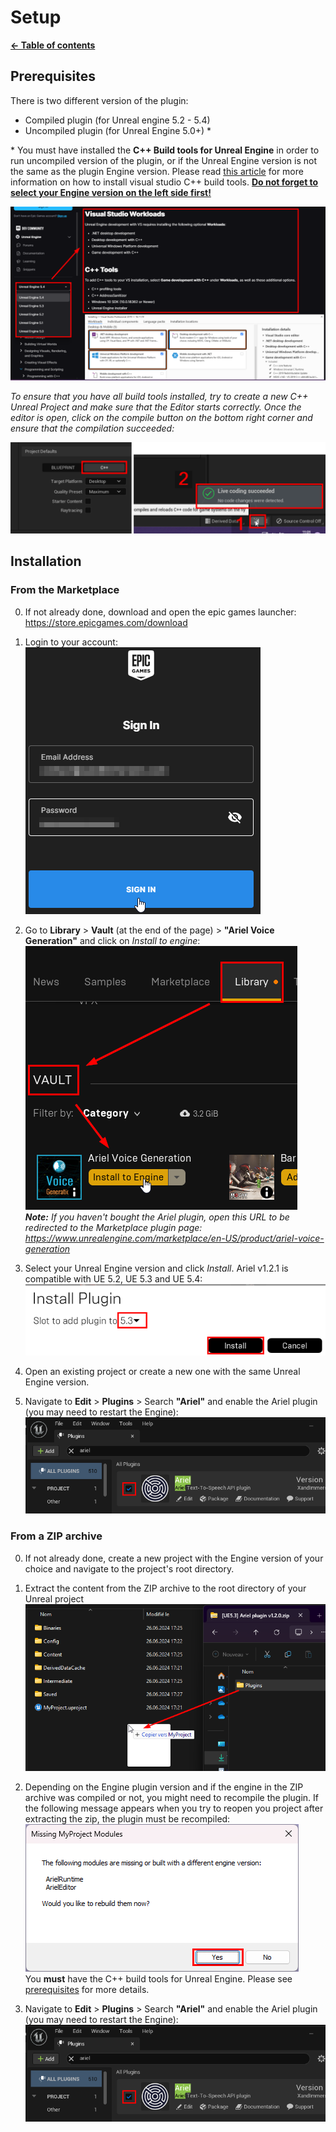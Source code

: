 # Setup

**[← Table of contents](/README.md)**

## Prerequisites

There is two different version of the plugin:
* Compiled plugin (for Unreal engine 5.2 - 5.4)
* Uncompiled plugin (for Unreal Engine 5.0+) *

* You must have installed the **C++ Build tools for Unreal Engine** in order to run uncompiled version of the plugin, or if the Unreal Engine version is not the same as the plugin Engine version. Please read [this article](https://dev.epicgames.com/documentation/unreal-engine/setting-up-visual-studio-development-environment-for-cplusplus-projects-in-unreal-engine) for more information on how to install visual studio C++ build tools. <ins>**Do not forget to select your Engine version on the left side first!**</ins>

![select unreal version](/res/select_unreal_version.png)

*To ensure that you have all build tools installed, try to create a new C++ Unreal Project and make sure that the Editor starts correctly. Once the editor is open, click on the compile button on the bottom right corner and ensure that the compilation succeeded:*

![verify c++](/res/verify_cpp.png)

## Installation

### From the Marketplace

0. If not already done, download and open the epic games launcher: https://store.epicgames.com/download

1. Login to your account:<br/>
![epic login form](/res/epic_sign_in.png)

2. Go to **Library** > **Vault** (at the end of the page) > **"Ariel Voice Generation"** and click on *Install to engine*:<br/>
![epic plugin installation](/res/install_plugin_library.png)<br/>
***Note:*** *If you haven't bought the Ariel plugin, open this URL to be redirected to the Marketplace plugin page: https://www.unrealengine.com/marketplace/en-US/product/ariel-voice-generation*

3. Select your Unreal Engine version and click *Install*. Ariel v1.2.1 is compatible with UE 5.2, UE 5.3 and UE 5.4:<br/>
![select engine version](/res/select_plugin_version.png)

4. Open an existing project or create a new one with the same Unreal Engine version. 

5. Navigate to **Edit** > **Plugins** > Search **"Ariel"** and enable the Ariel plugin (you may need to restart the Engine):
![enable plugin](/res/enable_plugin.png)

### From a ZIP archive

0. If not already done, create a new project with the Engine version of your choice and navigate to the project's root directory.

1. Extract the content from the ZIP archive to the root directory of your Unreal project<br/>
![extract ZIP file content](/res/extract_zip_content.png)

2. Depending on the Engine plugin version and if the engine in the ZIP archive was compiled or not, you might need to recompile the plugin. If the following message appears when you try to reopen you project after extracting the zip, the plugin must be recompiled:<br/>
![missing modules message](/res/uncompiled_plugin_message.png)<br/>
You **must** have the C++ build tools for Unreal Engine. Please see [prerequisites](./Setup.md#prerequisites) for more details.

3. Navigate to **Edit** > **Plugins** > Search **"Ariel"** and enable the Ariel plugin (you may need to restart the Engine):
![enable plugin](/res/enable_plugin.png)


